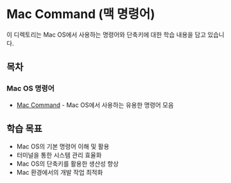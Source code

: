 # Mac Command (맥 명령어)

이 디렉토리는 Mac OS에서 사용하는 명령어와 단축키에 대한 학습 내용을 담고 있습니다.

## 목차

### Mac OS 명령어
- [Mac Command](/Tools/Mac%20Command/Mac%20Command.md) - Mac OS에서 사용하는 유용한 명령어 모음

## 학습 목표
- Mac OS의 기본 명령어 이해 및 활용
- 터미널을 통한 시스템 관리 효율화
- Mac OS의 단축키를 활용한 생산성 향상
- Mac 환경에서의 개발 작업 최적화 